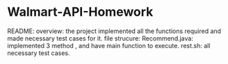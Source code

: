 # Walmart-API-Homework
README:
overview:
the project implemented all the functions required and made necessary test cases for it.
file strucure:
Recommend.java:
implemented 3 method , and have main function to execute.
rest.sh: all necessary test cases.
